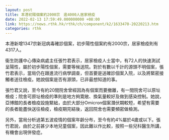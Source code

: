 ```yaml
---
layout: post
title: 本港初陽個案約2000宗　逾4000人居家檢疫
date: 2022-02-13 17:59:49.000000000 +08:00
link: https://news.rthk.hk/rthk/ch/component/k2/1633470-20220213.htm
categories: rthk
---
```


本港新增1347宗新冠病毒確診個案，初步陽性個案約有2000宗，居家檢疫則有4317人。

衞生防護中心傳染病處主任張竹君表示，居家檢疫人士當中，有72人的快速測試呈陽性，屬於初步陽性個案，需要等候送院。對於有數以千計的源頭不明個案，張竹君表示，當局仍在跟進流行病學調查，但首要是送確診個案入院，以及將緊密接觸者送往檢疫。她說個案是否有源頭，已非最想知道的事。

張竹君又說，至今有約20間院舍曾經因為有個案而要撤離，有一間院舍可以原址檢疫；院舍可原址檢疫的準則是地方夠寛敞、換氣量較好及做到感染控制。她說，亞博館的長者檢疫設施緊絀，由於大部分Omicron個案潛伏期較短，希望有需要的長者能盡快送往檢疫，檢疫期完結後，返回院舍也需要頻密做檢測。

另外，當局分析過第五波疫情的個案年齡分布，至今有約4%屬於4歲或以下。張竹君說，由於之前甚少本地兒童個案，因此難以作比較，按照一些兒科醫生所講，有機會出現併發症。
